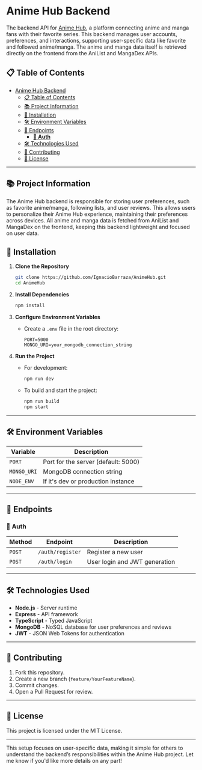 # Anime Hub Backend

The backend API for [Anime Hub](https://github.com/IgnacioBarraza/AnimeHub), a platform connecting anime and manga fans with their favorite series. This backend manages user accounts, preferences, and interactions, supporting user-specific data like favorite and followed anime/manga. The anime and manga data itself is retrieved directly on the frontend from the AniList and MangaDex APIs.

## 📋 Table of Contents
- [Anime Hub Backend](#anime-hub-backend)
  - [📋 Table of Contents](#-table-of-contents)
  - [📚 Project Information](#-project-information)
  - [🚀 Installation](#-installation)
  - [🛠 Environment Variables](#-environment-variables)
  - [🔌 Endpoints](#-endpoints)
    - [🔑 **Auth**](#-auth)
  - [🛠 Technologies Used](#-technologies-used)
  - [🤝 Contributing](#-contributing)
  - [📜 License](#-license)

---

## 📚 Project Information

The Anime Hub backend is responsible for storing user preferences, such as favorite anime/manga, following lists, and user reviews. This allows users to personalize their Anime Hub experience, maintaining their preferences across devices. All anime and manga data is fetched from AniList and MangaDex on the frontend, keeping this backend lightweight and focused on user data.

## 🚀 Installation

1. **Clone the Repository**
   ```bash
   git clone https://github.com/IgnacioBarraza/AnimeHub.git
   cd AnimeHub
   ```

2. **Install Dependencies**
   ```bash
   npm install
   ```

3. **Configure Environment Variables**
   - Create a `.env` file in the root directory:
     ```plaintext
     PORT=5000
     MONGO_URI=your_mongodb_connection_string
     ```

4. **Run the Project**
   - For development:
     ```bash
     npm run dev
     ```
   - To build and start the project:
     ```bash
     npm run build
     npm start
     ```

---

## 🛠 Environment Variables

| Variable           | Description                          |
|--------------------|--------------------------------------|
| `PORT`             | Port for the server (default: 5000) |
| `MONGO_URI`        | MongoDB connection string           |
| `NODE_ENV`        | If it's dev or production instance           |

---

## 🔌 Endpoints

### 🔑 **Auth**
| Method | Endpoint           | Description                   |
|--------|---------------------|-------------------------------|
| `POST` | `/auth/register`   | Register a new user           |
| `POST` | `/auth/login`      | User login and JWT generation |

<!-- ### 👤 **User Preferences**
| Method | Endpoint                       | Description                                         |
|--------|--------------------------------|-----------------------------------------------------|
| `GET`  | `/preferences/favorites`       | Retrieve user's favorite anime and manga            |
| `POST` | `/preferences/favorites`       | Add to user's favorites                             |
| `DELETE` | `/preferences/favorites/:id` | Remove from user's favorites by anime/manga ID      |
| `GET`  | `/preferences/following`       | Retrieve user's followed anime and manga            |
| `POST` | `/preferences/following`       | Add to user's following list                        |
| `DELETE` | `/preferences/following/:id` | Remove from user's following list by anime/manga ID | -->

<!-- ### 📝 **Reviews**
| Method | Endpoint               | Description                     |
|--------|-------------------------|---------------------------------|
| `POST` | `/reviews`             | Add a review for anime or manga |
| `GET`  | `/reviews/:id`         | Fetch reviews for specific item |
| `DELETE` | `/reviews/:reviewId` | Delete a review by review ID    |

> **Note:** Some endpoints may require JWT authentication. -->

---

## 🛠 Technologies Used

- **Node.js** - Server runtime
- **Express** - API framework
- **TypeScript** - Typed JavaScript
- **MongoDB** - NoSQL database for user preferences and reviews
- **JWT** - JSON Web Tokens for authentication

---

## 🤝 Contributing

1. Fork this repository.
2. Create a new branch (`feature/YourFeatureName`).
3. Commit changes.
4. Open a Pull Request for review.

---

## 📜 License

This project is licensed under the MIT License.

--- 

This setup focuses on user-specific data, making it simple for others to understand the backend’s responsibilities within the Anime Hub project. Let me know if you'd like more details on any part!